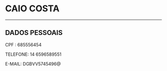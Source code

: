 # CAIO COSTA

-----------
## DADOS PESSOAIS
CPF : 685556454

TELEFONE: 14 6596589551

E-MAIL: DGBVV5745496@
